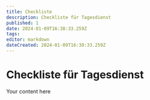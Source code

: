 ```yaml
---
title: Checkliste
description: Checkliste für Tagesdienst
published: 1
date: 2024-01-09T16:38:33.259Z
tags: 
editor: markdown
dateCreated: 2024-01-09T16:38:33.259Z
---
```


# Checkliste für Tagesdienst
Your content here